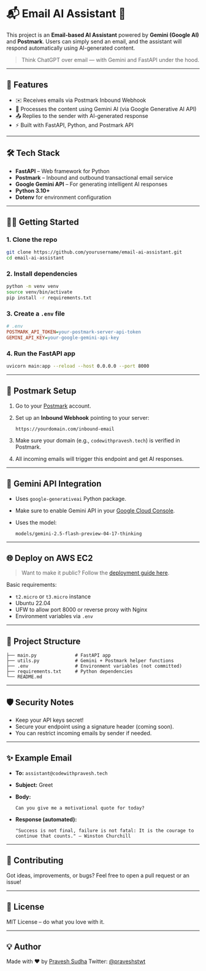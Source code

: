 # 📬 Email AI Assistant 🤖

This project is an **Email-based AI Assistant** powered by **Gemini (Google AI)** and **Postmark**. Users can simply send an email, and the assistant will respond automatically using AI-generated content.

> Think ChatGPT over email — with Gemini and FastAPI under the hood.

---

## 🚀 Features

- ✉️ Receives emails via Postmark Inbound Webhook
- 🧠 Processes the content using Gemini AI (via Google Generative AI API)
- 📤 Replies to the sender with AI-generated response
- ⚡ Built with FastAPI, Python, and Postmark API

---

## 🛠️ Tech Stack

- **FastAPI** – Web framework for Python
- **Postmark** – Inbound and outbound transactional email service
- **Google Gemini API** – For generating intelligent AI responses
- **Python 3.10+**
- **Dotenv** for environment configuration

---

## 🧑‍💻 Getting Started

### 1. Clone the repo

```bash
git clone https://github.com/yourusername/email-ai-assistant.git
cd email-ai-assistant
````

### 2. Install dependencies

```bash
python -m venv venv
source venv/bin/activate
pip install -r requirements.txt
```

### 3. Create a `.env` file

```ini
# .env
POSTMARK_API_TOKEN=your-postmark-server-api-token
GEMINI_API_KEY=your-google-gemini-api-key
```

### 4. Run the FastAPI app

```bash
uvicorn main:app --reload --host 0.0.0.0 --port 8000
```

---

## 📡 Postmark Setup

1. Go to your [Postmark](https://postmarkapp.com/) account.
2. Set up an **Inbound Webhook** pointing to your server:

   ```
   https://yourdomain.com/inbound-email
   ```
3. Make sure your domain (e.g., `codewithpravesh.tech`) is verified in Postmark.
4. All incoming emails will trigger this endpoint and get AI responses.

---

## 🧠 Gemini API Integration

* Uses `google-generativeai` Python package.
* Make sure to enable Gemini API in your [Google Cloud Console](https://aistudio.google.com/app/apikey).
* Uses the model:

  ```
  models/gemini-2.5-flash-preview-04-17-thinking
  ```

---

## 🌐 Deploy on AWS EC2

> Want to make it public? Follow the [deployment guide here](#).

Basic requirements:

* `t2.micro` or `t3.micro` instance
* Ubuntu 22.04
* UFW to allow port 8000 or reverse proxy with Nginx
* Environment variables via `.env`

---

## 📁 Project Structure

```
├── main.py              # FastAPI app
├── utils.py             # Gemini + Postmark helper functions
├── .env                 # Environment variables (not committed)
├── requirements.txt     # Python dependencies
└── README.md
```

---

## 🛡️ Security Notes

* Keep your API keys secret!
* Secure your endpoint using a signature header (coming soon).
* You can restrict incoming emails by sender if needed.

---

## ✨ Example Email

* **To:** `assistant@codewithpravesh.tech`

* **Subject:** Greet

* **Body:**

  ```
  Can you give me a motivational quote for today?
  ```

* **Response (automated):**

  ```
  "Success is not final, failure is not fatal: It is the courage to continue that counts." – Winston Churchill
  ```

---

## 🙌 Contributing

Got ideas, improvements, or bugs? Feel free to open a pull request or an issue!

---

## 📜 License

MIT License – do what you love with it.

---

## 💡 Author

Made with ❤️ by [Pravesh Sudha](https://praveshsudha.com)
Twitter: [@praveshstwt](https://x.com/praveshstwt)
